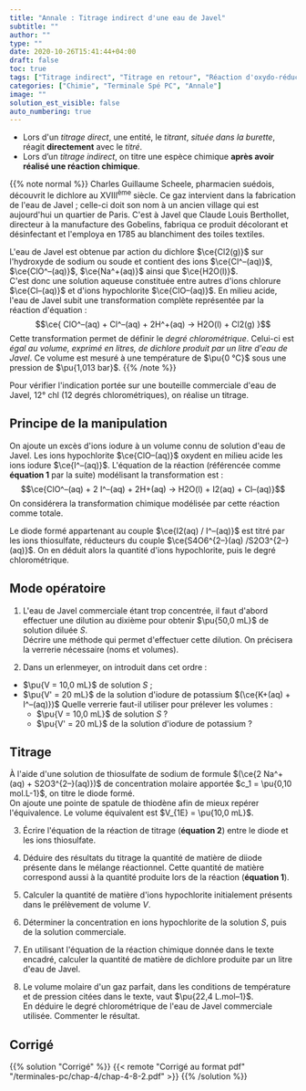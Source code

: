 ```yaml
---
title: "Annale : Titrage indirect d'une eau de Javel"
subtitle: ""
author: ""
type: ""
date: 2020-10-26T15:41:44+04:00
draft: false
toc: true
tags: ["Titrage indirect", "Titrage en retour", "Réaction d'oxydo-réduction", "Équivalence", "Volume molaire"]
categories: ["Chimie", "Terminale Spé PC", "Annale"]
image: ""
solution_est_visible: false
auto_numbering: true
---
```


- Lors d'un *titrage direct*, une entité, le *titrant*, *située dans la burette*, réagit **directement** avec le *titré*.
- Lors d’un *titrage indirect*, on titre une espèce chimique **après avoir réalisé une réaction chimique**.

{{% note normal %}}
Charles Guillaume Scheele, pharmacien suédois, découvrit le dichlore au XVIII<sup>ème</sup> siècle.
Ce gaz intervient dans la fabrication de l'eau de Javel&nbsp;; celle-ci doit son nom à un ancien village qui est aujourd'hui un quartier de Paris. C'est à Javel que Claude Louis Berthollet, directeur à la manufacture des Gobelins, fabriqua ce produit décolorant et désinfectant et l'employa en 1785 au blanchiment des toiles textiles.

L'eau de Javel est obtenue par action du dichlore $\ce{Cl2(g)}$ sur l'hydroxyde de sodium ou soude et contient des ions $\ce{Cl^–(aq)}$, $\ce{ClO^–(aq)}$, $\ce{Na^+(aq)}$  ainsi que $\ce{H2O(l)}$.  
C'est donc une solution aqueuse constituée entre autres d'ions chlorure $\ce{Cl–(aq)}$ et d'ions hypochlorite $\ce{ClO–(aq)}$.
En milieu acide, l'eau de Javel subit une transformation complète représentée par la réaction d'équation&nbsp;:
$$\ce{ ClO^–(aq)  +  Cl^–(aq)  + 2H^+(aq)  ->  H2O(l) +   Cl2(g) }$$
Cette transformation permet de définir le *degré chlorométrique*. Celui-ci est *égal au volume, exprimé en litres, de dichlore produit par un litre d'eau de Javel*. Ce volume est mesuré à une température de $\pu{0 °C}$ sous une pression de $\pu{1,013 bar}$.
{{% /note %}}

Pour vérifier l'indication portée sur une bouteille commerciale d'eau de Javel, 12°&nbsp;chl (12 degrés chlorométriques), on réalise un titrage.

## Principe de la manipulation

On ajoute un excès d'ions iodure à un volume connu de solution d'eau de Javel.
Les ions hypochlorite $\ce{ClO–(aq)}$ oxydent en milieu acide les ions iodure $\ce{I^–(aq)}$.
L'équation de la réaction (référencée comme **équation 1** par la suite) modélisant la transformation est&nbsp;:
$$\ce{ClO^–(aq)  + 2 I^–(aq)  +  2H+(aq) ->  H2O(l) +  I2(aq)  + Cl–(aq)}$$
On considérera la transformation chimique modélisée par cette réaction comme totale.

Le diode formé appartenant au couple $\ce{I2(aq) / I^–(aq)}$ est titré par les ions thiosulfate, réducteurs du couple $\ce{S4O6^{2–}(aq) /S2O3^{2–}(aq)}$. On en déduit alors la quantité d'ions hypochlorite, puis le degré chlorométrique.

## Mode opératoire

1. L'eau de Javel commerciale étant trop concentrée, il faut d'abord effectuer une dilution au dixième pour obtenir $\pu{50,0 mL}$ de solution diluée $S$.  
Décrire une méthode qui permet d'effectuer cette dilution. On précisera la verrerie nécessaire (noms et volumes).

2. Dans un erlenmeyer, on introduit dans cet ordre&nbsp;:

- $\pu{V = 10,0 mL}$ de solution $S$&nbsp;;
- $\pu{V' = 20 mL}$ de la solution d'iodure de potassium $(\ce{K+(aq) + I^–(aq)})$
Quelle verrerie faut-il utiliser pour prélever les volumes&nbsp;:
  - $\pu{V = 10,0 mL}$ de solution $S$&nbsp;?
  - $\pu{V' = 20 mL}$ de la solution d'iodure de potassium&nbsp;?

## Titrage

À l'aide d'une solution de thiosulfate de sodium de formule $(\ce{2 Na^+(aq) + S2O3^{2–}(aq)})$ de concentration molaire apportée $c_1 = \pu{0,10 mol.L-1}$, on titre le diode formé.  
On ajoute une pointe de spatule de thiodène afin de mieux repérer l'équivalence. Le volume équivalent est $V_{1E} = \pu{10,0 mL}$.

3. Écrire l'équation de la réaction de titrage (**équation 2**) entre le diode et les ions thiosulfate.

4. Déduire des résultats du titrage la quantité de matière de diiode présente dans le mélange réactionnel. Cette quantité de matière correspond aussi à la quantité produite lors de la réaction (**équation 1**).

5. Calculer la quantité de matière d'ions hypochlorite initialement présents dans le prélèvement de volume $V$.

6. Déterminer la concentration en ions hypochlorite de la solution $S$, puis de la solution commerciale.

7. En utilisant l'équation de la réaction chimique donnée dans le texte encadré, calculer la quantité de matière de dichlore produite par un litre d'eau de Javel.

8. Le volume molaire d'un gaz parfait, dans les conditions de température et de pression citées dans le texte, vaut $\pu{22,4 L.mol–1}$.  
En déduire le degré chlorométrique de l'eau de Javel commerciale utilisée.
Commenter le résultat.

## Corrigé

{{% solution "Corrigé" %}}
{{< remote "Corrigé au format pdf" "/terminales-pc/chap-4/chap-4-8-2.pdf" >}}
{{% /solution %}}
